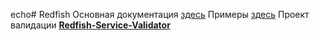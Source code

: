 echo# Redfish
Основная документация [здесь](https://redfish.dmtf.org)
Примеры [здесь](https://redfish.dmtf.org/redfish/mockups/v1/)
Проект валидации **[Redfish-Service-Validator](https://github.com/DMTF/Redfish-Service-Validator)**